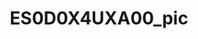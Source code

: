 ---
id: '1'
price: '49.40'
title: ES0D0X4UXA00_pic
description: >-
  
default_thumbnail_image: images/huawei/compus/ES0D0X4UXA00_pic/01.png
default_original_image: images/huawei/compus/ES0D0X4UXA00_pic/01.png
featured: true
order: 1
category: src/pages/category/compus-switches.md
seo:
  title: Nulla suscipit
  description: 'Lorem ipsum dolor sit amet, consectetur adipiscing elit'
  extra:
    - name: 'og:type'
      value: website
      keyName: property
    - name: 'og:title'
      value: Nulla suscipit
      keyName: property
    - name: 'og:description'
      value: 'Lorem ipsum dolor sit amet, consectetur adipiscing elit'
      keyName: property
    - name: 'og:image'
      value: images/huawei/compus/ES0D0X4UXA00_pic/01.png
      keyName: property
      relativeUrl: true
    - name: 'twitter:card'
      value: summary_large_image
    - name: 'twitter:title'
      value: Nulla suscipit
    - name: 'twitter:description'
      value: 'Lorem ipsum dolor sit amet, consectetur adipiscing elit'
    - name: 'twitter:image'
      value: images/huawei/huaweiAP/ES0D0X4UXA00_pic/01.png
      relativeUrl: true
template: product
---